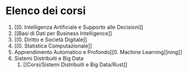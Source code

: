 # Elenco dei corsi
1. [[0. Intelligenza Artificiale e Supporto alle Decisioni]]
2. [[Basi di Dati per Business Intelligence]]
3. [[0. Diritto e Società Digitale]]
4. [[0. Statistica Computazionale]]
5. Apprendimento Automatico e Profondo[[0. Machine Learning]]ning]]
6. Sistemi Distribuiti e Big Data
	1. [[Corsi/Sistemi Distribuiti e Big Data/Rust]]
